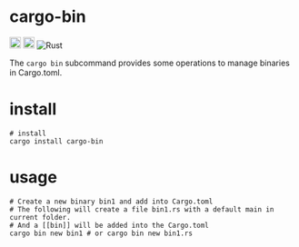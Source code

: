 # cargo-bin

[<img alt="github" src="https://img.shields.io/badge/github-gensmusic/cargo--bin-8da0cb?style=for-the-badge&labelColor=555555&logo=github" height="20">](https://github.com/gensmusic/cargo-bin)
[<img alt="crates.io" src="https://img.shields.io/crates/v/cargo-bin.svg?style=for-the-badge&color=fc8d62&logo=rust" height="20">](https://crates.io/crates/cargo-bin)
![Rust](https://github.com/gensmusic/cargo-bin/workflows/Rust/badge.svg)

The `cargo bin` subcommand provides some operations to manage binaries in Cargo.toml.

# install

```shell script
# install
cargo install cargo-bin
```

# usage

```shell script
# Create a new binary bin1 and add into Cargo.toml
# The following will create a file bin1.rs with a default main in current folder.
# And a [[bin]] will be added into the Cargo.toml
cargo bin new bin1 # or cargo bin new bin1.rs
```